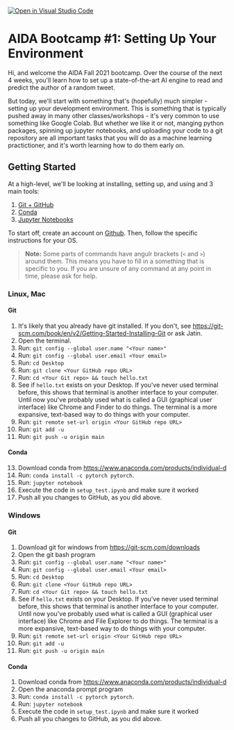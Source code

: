 [![Open in Visual Studio Code](https://classroom.github.com/assets/open-in-vscode-f059dc9a6f8d3a56e377f745f24479a46679e63a5d9fe6f495e02850cd0d8118.svg)](https://classroom.github.com/online_ide?assignment_repo_id=5711564&assignment_repo_type=AssignmentRepo)
# AIDA Bootcamp #1: Setting Up Your Environment

Hi, and welcome the AIDA Fall 2021 bootcamp. Over the course of the next 4 weeks, you'll learn how to set up a state-of-the-art AI engine to read and predict the author of a random tweet.

But today, we'll start with something that's (hopefully) much simpler - setting up your development environment. This is something that is typically pushed away in many other classes/workshops - it's very common to use something like Google Colab. But whether we like it or not, manging python packages, spinning up jupyter notebooks, and uploading your code to a git repository are all important tasks that you will do as a machine learning practictioner, and it's worth learning how to do them early on.

## Getting Started

At a high-level, we'll be looking at installing, setting up, and using and 3 main tools:

1. [Git + GitHub](https://git-scm.com/downloads)
2. [Conda](https://docs.anaconda.com/anaconda/install/index.html)
3. [Jupyter Notebooks](https://jupyter.org)

To start off, create an account on [Github](https://github.com/). Then, follow the specific instructions for your OS.

> **Note:** Some parts of commands have angulr brackets (`<` and `>`) around them. This means you have to fill in a something that is specific to you. If you are unsure of any command at any point in time, please ask for help.

### Linux, Mac

#### Git

1. It's likely that you already have git installed. If you don't, see https://git-scm.com/book/en/v2/Getting-Started-Installing-Git or ask Jatin.
2. Open the terminal.
3. Run: `git config --global user.name "<Your name>"`
4. Run: `git config --global user.email <Your email>`
5. Run: `cd Desktop`
6. Run: `git clone <Your GitHub repo URL>`
7. Run: `cd <Your Git repo> && touch hello.txt`
8. See if `hello.txt` exists on your Desktop. If you've never used terminal before, this shows that terminal is another interface to your computer. Until now you've probably used what is called a GUI (graphical user interface) like Chrome and Finder to do things. The terminal is a more expansive, text-based way to do things with your computer.
9. Run: `git remote set-url origin <Your GitHub repo URL>`
10. Run: `git add -u`
11. Run: `git push -u origin main`

#### Conda

13. Download conda from https://www.anaconda.com/products/individual-d
14. Run: `conda install -c pytorch pytorch`.
15. Run: `jupyter notebook`
16. Execute the code in `setup_test.ipynb` and make sure it worked
17. Push all you changes to GitHub, as you did above. 


### Windows

#### Git

1. Download git for windows from https://git-scm.com/downloads
2. Open the git bash program
3. Run: `git config --global user.name "<Your name>"`
4. Run: `git config --global user.email <Your email>`
5. Run: `cd Desktop`
6. Run: `git clone <Your GitHub repo URL>`
7. Run: `cd <Your Git repo> && touch hello.txt`
8. See if `hello.txt` exists on your Desktop. If you've never used terminal before, this shows that terminal is another interface to your computer. Until now you've probably used what is called a GUI (graphical user interface) like Chrome and File Explorer to do things. The terminal is a more expansive, text-based way to do things with your computer.
9. Run: `git remote set-url origin <Your GitHub repo URL>`
10. Run: `git add -u`
11. Run: `git push -u origin main`

#### Conda

1. Download conda from https://www.anaconda.com/products/individual-d
2. Open the anaconda prompt program
3. Run: `conda install -c pytorch pytorch`.
4. Run: `jupyter notebook`
5. Execute the code in `setup_test.ipynb` and make sure it worked
6. Push all you changes to GitHub, as you did above. 

